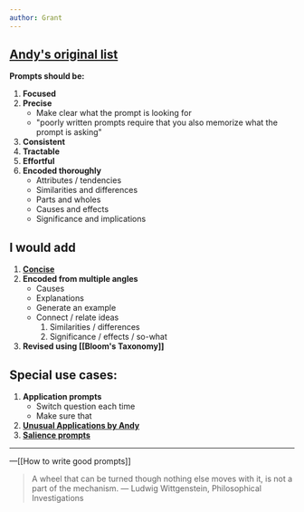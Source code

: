 ```yaml
---
author: Grant
---
```

## **[Andy's original list](https://andymatuschak.org/prompts/)**

**Prompts should be:**
1. **Focused**
2. **Precise**
	- Make clear what the prompt is looking for
	- "poorly written prompts require that you also memorize what the prompt is asking"
3. **Consistent**
4. **Tractable**
5. **Effortful**
6. **Encoded thoroughly**
	- Attributes / tendencies
	- Similarities and differences
	- Parts and wholes
	- Causes and effects
	- Significance and implications

## **I would add**
1. **[Concise](https://notes.andymatuschak.org/z9vSQjkBVL6dCVC6QhCu4Br)**
2. **Encoded from multiple angles**
	- Causes
	- Explanations
	- Generate an example
	- Connect / relate ideas
		1. Similarities / differences
		2. Significance / effects / so-what
3. **Revised using [[Bloom's Taxonomy]]**

## Special use cases:
1. **Application prompts**
	- Switch question each time
	- Make sure that 
2. **[Unusual Applications by Andy](https://notes.andymatuschak.org/z8v56RCUFx6Zp6sBG6mTL95)**
3. **[Salience prompts](https://notes.andymatuschak.org/zF8pCkzLVarNsaFyBxF9Aib)**

 
---
—[[How to write good prompts]]

>A wheel that can be turned though nothing else moves with it, is not a part of the mechanism.
— Ludwig Wittgenstein, Philosophical Investigations